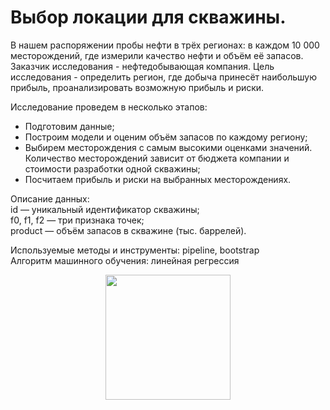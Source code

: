 
  # Выбор локации для скважины.  

  В нашем распоряжении пробы нефти в трёх регионах: в каждом 10 000 месторождений, где измерили качество нефти и объём её запасов. Заказчик исследования - нефтедобывающая компания. Цель исследования - определить регион, где добыча принесёт наибольшую прибыль, проанализировать возможную прибыль и риски.  

Исследование проведем в несколько этапов:  

- Подготовим данные;  
- Построим модели и оценим объём запасов по каждому региону;  
- Выбирем месторождения с самым высокими оценками значений. Количество месторождений зависит от бюджета компании и стоимости разработки одной скважины;  
- Посчитаем прибыль и риски на выбранных месторождениях.  

Описание данных:   
id — уникальный идентификатор скважины;  
f0, f1, f2 — три признака точек;  
product — объём запасов в скважине (тыс. баррелей).  

Используемые методы и инструменты: pipeline, bootstrap  
Алгоритм машинного обучения: линейная регрессия  

<div id="header" align="center">
 <img src="https://thumbs.gfycat.com/SatisfiedPlushArmednylonshrimp-max-1mb.gif" width="200"/>
  </div>
